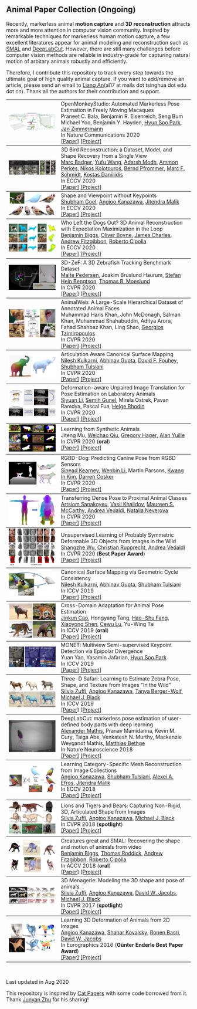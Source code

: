 ## Animal Paper Collection (Ongoing)

Recently, markerless animal **motion capture** and **3D reconstruction** attracts more and more attention in computer vision community. Inspired by remarkable techniques for markerless human motion capture, a few excellent literatures appear for animal modeling and reconstruction such as [SMAL](http://smal.is.tue.mpg.de/
) and [DeepLabCut](http://www.mousemotorlab.org/deeplabcut). However, there are still many challenges before computer vision methods are reliable in industry-grade for capturing natural motion of arbitary animals robustly and efficiently. 

Therefore, I contribute this repository to track every step towards the ultimate goal of high quality animal capture. If you want to add/remove an article, please send an email to [Liang An](https://anl13.github.io/)(al17 at mails dot tsinghua dot edu dot cn). Thank all the authors for their contribution and support.
<br>

<table><tbody> <tr> <td align="left" width=250>
<a href="https://www-users.cs.umn.edu/~hspark/publication.html"><img src="teasers/Bala2020.jpg"/></a></td>
<td align="left" width=550>OpenMonkeyStudio: Automated Markerless Pose Estimation in Freely Moving Macaques<br>
Praneet C. Bala, 
Benjamin R. Eisenreich, 
Seng Bum Michael Yoo, 
Benjamin Y. Hayden, 
<a href="https://www-users.cs.umn.edu/~hspark/">Hyun Soo Park</a>, 
<a href="https://med.umn.edu/bio/medical-discovery-teams/jan-zimmermann">Jan Zimmermann</a><br>
In Nature Communications 2020 <br>
<a href="https://www.biorxiv.org/content/10.1101/2020.01.31.928861v1">[Paper]</a> 
<a href="https://www-users.cs.umn.edu/~hspark/publication.html">[Project]</a>
</td></tr></tbody>


<tbody> <tr> <td align="left" width=250>
<a href="https://marcbadger.github.io/avian-mesh/"><img src="teasers/Badger2020.jpg"/></a></td>
<td align="left" width=550>3D Bird Reconstruction: a Dataset, Model, and Shape Recovery from a Single View<br>
<a href="https://www.ocf.berkeley.edu/~badger/">Marc Badger</a>, 
<a href="https://yufu-wang.github.io/">Yufu Wang</a>, 
<a href="https://www.seas.upenn.edu/~adarshm/">Adarsh Modh</a>, 
<a href="https://aperkes.github.io/">Ammon Perkes</a>, 
<a href="https://www.seas.upenn.edu/~nkolot/">Nikos Kolotouros</a>, 
<a href="http://pfrommer.us/">Bernd Pfrommer</a>, 
<a href="https://web.sas.upenn.edu/marcschmidtlab/pages/people/">Marc F. Schmidt</a>, 
<a href="https://www.cis.upenn.edu/~kostas/">Kostas Daniilidis</a><br>
In ECCV 2020 <br>
<a href="https://arxiv.org/abs/2008.06133">[Paper]</a> 
<a href="https://marcbadger.github.io/avian-mesh/">[Project]</a>
</td></tr></tbody>


<tbody> <tr> <td align="left" width=250>
<a href="https://shubham-goel.github.io/ucmr/"><img src="teasers/Goel2020.jpg"/></a></td>
<td align="left" width=550>Shape and Viewpoint without Keypoints<br>
<a href="https://people.eecs.berkeley.edu/~shubham-goel/">Shubham Goel</a>, 
<a href="https://people.eecs.berkeley.edu/~kanazawa/">Angjoo Kanazawa</a>, 
<a href="https://people.eecs.berkeley.edu/~malik/">Jitendra Malik</a><br>
In ECCV 2020 <br>
<a href="https://arxiv.org/pdf/2007.10982.pdf">[Paper]</a> 
<a href="https://shubham-goel.github.io/ucmr/">[Project]</a>
</td></tr></tbody>


<tbody> <tr> <td align="left" width=250>
<a href="https://arxiv.org/abs/2007.11110"><img src="teasers/Biggs2020.jpg"/></a></td>
<td align="left" width=550>Who Left the Dogs Out? 3D Animal Reconstruction with Expectation Maximization in the Loop<br>
<a href="http://mi.eng.cam.ac.uk/~bjb56/">Benjamin Biggs</a>, 
<a href="https://uk.linkedin.com/in/ollie-boyne">Oliver Boyne</a>, 
<a href="http://www.jjcvision.com/">James Charles</a>, 
<a href="https://www.microsoft.com/en-us/research/people/awf/">Andrew Fitzgibbon</a>, 
<a href="https://mi.eng.cam.ac.uk/~cipolla/">Roberto Cipolla</a><br>
In ECCV 2020 <br>
<a href="https://arxiv.org/abs/2007.11110">[Paper]</a> 
<a href="https://arxiv.org/abs/2007.11110">[Project]</a>
</td></tr></tbody>


<tbody> <tr> <td align="left" width=250>
<a href="https://vap.aau.dk/3d-zef/"><img src="teasers/Pedersen2020.jpg"/></a></td>
<td align="left" width=550>3D-ZeF: A 3D Zebrafish Tracking Benchmark Dataset<br>
<a href="https://vbn.aau.dk/en/persons/141158">Malte Pedersen</a>, 
Joakim Bruslund Haurum, 
<a href="https://vbn.aau.dk/en/persons/138111">Stefan Hein Bengtson</a>, 
<a href="https://vbn.aau.dk/en/persons/103282">Thomas B. Moeslund</a><br>
In CVPR 2020 <br>
<a href="https://openaccess.thecvf.com/content_CVPR_2020/papers/Pedersen_3D-ZeF_A_3D_Zebrafish_Tracking_Benchmark_Dataset_CVPR_2020_paper.pdf">[Paper]</a> 
<a href="https://vap.aau.dk/3d-zef/">[Project]</a>
</td></tr></tbody>


<tbody> <tr> <td align="left" width=250>
<a href="https://fdmaproject.wordpress.com/"><img src="teasers/Khan2020.jpg"/></a></td>
<td align="left" width=550>AnimalWeb: A Large-Scale Hierarchical Dataset of Annotated Animal Faces<br>
Muhammad Haris Khan, 
John McDonagh, 
Salman Khan, 
Muhammad Shahabuddin, 
Aditya Arora, 
Fahad Shahbaz Khan, 
Ling Shao, 
<a href="http://www.cs.nott.ac.uk/~pszyt/">Georgios Tzimiropoulos</a><br>
In CVPR 2020 <br>
<a href="https://arxiv.org/abs/1909.04951">[Paper]</a> 
<a href="https://fdmaproject.wordpress.com/">[Project]</a>
</td></tr></tbody>


<tbody> <tr> <td align="left" width=250>
<a href="https://nileshkulkarni.github.io/acsm/"><img src="teasers/Kulkarni2020.png"/></a></td>
<td align="left" width=550>Articulation Aware Canonical Surface Mapping<br>
<a href="https://nileshkulkarni.github.io/">Nilesh Kulkarni</a>, 
<a href="http://www.cs.cmu.edu/~abhinavg/">Abhinav Gupta</a>, 
<a href="http://web.eecs.umich.edu/~fouhey/">David F. Fouhey</a>, 
<a href="https://shubhtuls.github.io/">Shubham Tulsiani</a><br>
In CVPR 2020 <br>
<a href="https://arxiv.org/pdf/2004.00614.pdf">[Paper]</a> 
<a href="https://nileshkulkarni.github.io/acsm/">[Project]</a>
</td></tr></tbody>


<tbody> <tr> <td align="left" width=250>
<a href="https://github.com/siyliepfl/deformation-aware-unpaired-image-translation"><img src="teasers/Li2020.JPG"/></a></td>
<td align="left" width=550>Deformation-aware Unpaired Image Translation for Pose Estimation on Laboratory Animals<br>
<a href="https://siyliepfl.github.io/">Siyuan Li</a>, 
<a href="https://semihgunel.com/">Semih Gunel</a>, 
Mirela Ostrek, 
Pavan Ramdya, 
Pascal Fua, 
<a href="https://www.cs.ubc.ca/~rhodin/">Helge Rhodin</a><br>
In CVPR 2020 <br>
<a href="https://openaccess.thecvf.com/content_CVPR_2020/papers/Li_Deformation-Aware_Unpaired_Image_Translation_for_Pose_Estimation_on_Laboratory_Animals_CVPR_2020_paper.pdf">[Paper]</a> 
<a href="https://github.com/siyliepfl/deformation-aware-unpaired-image-translation">[Project]</a>
</td></tr></tbody>


<tbody> <tr> <td align="left" width=250>
<a href="https://github.com/JitengMu/Learning-from-Synthetic-Animals"><img src="teasers/Mu2020.JPG"/></a></td>
<td align="left" width=550>Learning from Synthetic Animals<br>
Jiteng Mu, 
<a href="https://weichaoqiu.com/">Weichao Qiu</a>, 
<a href="https://www.cs.jhu.edu/hager/">Gregory Hager</a>, 
<a href="http://www.cs.jhu.edu/~ayuille/">Alan Yuille</a><br>
In CVPR 2020 (<b>oral</b>)<br>
<a href="https://arxiv.org/abs/1912.08265">[Paper]</a> 
<a href="https://github.com/JitengMu/Learning-from-Synthetic-Animals">[Project]</a>
</td></tr></tbody>


<tbody> <tr> <td align="left" width=250>
<a href="https://github.com/CAMERA-Bath/RGBD-Dog#:~:text=%20RGBD-Dog%3A%20Predicting%20Canine%20Pose%20from%20RGBD%20Sensors,5%20Citation.%20%206%20Contact.%20%20More%20"><img src="teasers/Kearney2020.jpg"/></a></td>
<td align="left" width=550>RGBD-Dog: Predicting Canine Pose from RGBD Sensors<br>
<a href="https://researchportal.bath.ac.uk/en/persons/sinead-kearney">Sinead Kearney</a>, 
<a href="https://wbli.me/">Wenbin Li</a>, 
Martin Parsons, 
<a href="http://kimki.unist.ac.kr/">Kwang In Kim</a>, 
<a href="http://www.cs.bath.ac.uk/~dpc/">Darren Cosker</a><br>
In CVPR 2020 <br>
<a href="https://openaccess.thecvf.com/content_CVPR_2020/papers/Kearney_RGBD-Dog_Predicting_Canine_Pose_from_RGBD_Sensors_CVPR_2020_paper.pdf">[Paper]</a> 
<a href="https://github.com/CAMERA-Bath/RGBD-Dog#:~:text=%20RGBD-Dog%3A%20Predicting%20Canine%20Pose%20from%20RGBD%20Sensors,5%20Citation.%20%206%20Contact.%20%20More%20">[Project]</a>
</td></tr></tbody>


<tbody> <tr> <td align="left" width=250>
<a href="https://gdude.de/densepose-evolution/"><img src="teasers/Sanakoyeu2020.jpg"/></a></td>
<td align="left" width=550>Transferring Dense Pose to Proximal Animal Classes<br>
<a href="https://gdude.de/">Artsiom Sanakoyeu</a>, 
<a href="https://research.fb.com/people/khalidov-vasil/">Vasil Khalidov</a>, 
<a href="https://www.maureenmccarthyphd.com/">Maureen S. McCarthy</a>, 
<a href="https://www.robots.ox.ac.uk/~vedaldi/">Andrea Vedaldi</a>, 
<a href="https://nneverova.github.io/">Natalia Neverova</a><br>
In CVPR 2020 <br>
<a href="https://arxiv.org/abs/2003.00080">[Paper]</a> 
<a href="https://gdude.de/densepose-evolution/">[Project]</a>
</td></tr></tbody>


<tbody> <tr> <td align="left" width=250>
<a href="https://elliottwu.com/projects/unsup3d/"><img src="teasers/Wu2020.jpg"/></a></td>
<td align="left" width=550>Unsupervised Learning of Probably Symmetric Deformable 3D Objects from Images in the Wild<br>
<a href="https://elliottwu.com/">Shangzhe Wu</a>, 
<a href="https://chrirupp.github.io/">Christian Rupprecht</a>, 
<a href="http://www.robots.ox.ac.uk/~vedaldi/">Andrea Vedaldi</a><br>
In CVPR 2020 (<b>Best Paper Award</b>)<br>
<a href="https://arxiv.org/abs/1911.11130">[Paper]</a> 
<a href="https://elliottwu.com/projects/unsup3d/">[Project]</a>
</td></tr></tbody>


<tbody> <tr> <td align="left" width=250>
<a href="https://nileshkulkarni.github.io/csm/"><img src="teasers/Kulkarni2019.jpg"/></a></td>
<td align="left" width=550>Canonical Surface Mapping via Geometric Cycle Consistency<br>
<a href="https://nileshkulkarni.github.io/">Nilesh Kulkarni</a>, 
<a href="http://www.cs.cmu.edu/~abhinavg/">Abhinav Gupta</a>, 
<a href="https://shubhtuls.github.io/">Shubham Tulsiani</a><br>
In ICCV 2019 <br>
<a href="https://arxiv.org/pdf/1907.10043.pdf">[Paper]</a> 
<a href="https://nileshkulkarni.github.io/csm/">[Project]</a>
</td></tr></tbody>


<tbody> <tr> <td align="left" width=250>
<a href="http://www.jinkuncao.com/animalpose"><img src="teasers/Cao2019.jpg"/></a></td>
<td align="left" width=550>Cross-Domain Adaptation for Animal Pose Estimation<br>
<a href="http://www.jinkuncao.com/">Jinkun Cao</a>, 
Hongyang Tang, 
<a href="https://fang-haoshu.github.io/">Hao-Shu Fang</a>, 
<a href="http://xiaoyongshen.me/">Xiaoyong Shen</a>, 
<a href="https://www.mvig.org/">Cewu Lu</a>, 
Yu-Wing Tai<br>
In ICCV 2019 (<b>oral</b>)<br>
<a href="https://arxiv.org/abs/1908.05806">[Paper]</a> 
<a href="http://www.jinkuncao.com/animalpose">[Project]</a>
</td></tr></tbody>


<tbody> <tr> <td align="left" width=250>
<a href="https://arxiv.org/abs/1806.00104"><img src="teasers/Yao2019.jpg"/></a></td>
<td align="left" width=550>MONET: Multiview Semi-supervised Keypoint Detection via Epipolar Divergence<br>
Yuan Yao, 
Yasamin Jafarian, 
<a href="https://www-users.cs.umn.edu/~hspark/">Hyun Soo Park</a><br>
In ICCV 2019 <br>
<a href="https://arxiv.org/abs/1806.00104">[Paper]</a> 
<a href="https://arxiv.org/abs/1806.00104">[Project]</a>
</td></tr></tbody>


<tbody> <tr> <td align="left" width=250>
<a href="https://github.com/silviazuffi/smalst"><img src="teasers/Zuffi2019.jpg"/></a></td>
<td align="left" width=550>Three-D Safari: Learning to Estimate Zebra Pose, Shape, and Texture from Images "In the Wild"<br>
<a href="https://ps.is.tuebingen.mpg.de/person/szuffi">Silvia Zuffi</a>, 
<a href="https://people.eecs.berkeley.edu/~kanazawa/">Angjoo Kanazawa</a>, 
<a href="https://www.cs.uic.edu/~tanyabw/">Tanya Berger-Wolf</a>, 
<a href="https://ps.is.tuebingen.mpg.de/person/black">Michael J. Black</a><br>
In ICCV 2019 <br>
<a href="https://arxiv.org/abs/1908.07201">[Paper]</a> 
<a href="https://github.com/silviazuffi/smalst">[Project]</a>
</td></tr></tbody>


<tbody> <tr> <td align="left" width=250>
<a href="http://www.mousemotorlab.org/deeplabcut"><img src="teasers/Mathis2018.jpg"/></a></td>
<td align="left" width=550>DeepLabCut: markerless pose estimation of user-defined body parts with deep learning<br>
<a href="http://www.people.fas.harvard.edu/~amathis/">Alexander Mathis</a>, 
Pranav Mamidanna, 
Kevin M. Cury, 
Taiga Abe, 
Venkatesh N. Murthy, 
Mackenzie Weygandt Mathis, 
<a href="http://bethgelab.org/">Matthias Bethge</a><br>
In Nature Neuroscience 2018 <br>
<a href="https://www.nature.com/articles/s41593-018-0209-y">[Paper]</a> 
<a href="http://www.mousemotorlab.org/deeplabcut">[Project]</a>
</td></tr></tbody>


<tbody> <tr> <td align="left" width=250>
<a href="https://akanazawa.github.io/cmr/"><img src="teasers/Kanazawa2018.jpg"/></a></td>
<td align="left" width=550>Learning Category-Specific Mesh Reconstruction from Image Collections<br>
<a href="https://people.eecs.berkeley.edu/~kanazawa/">Angjoo Kanazawa</a>, 
<a href="https://shubhtuls.github.io/">Shubham Tulsiani</a>, 
<a href="https://people.eecs.berkeley.edu/~efros/">Alexei A. Efros</a>, 
<a href="https://people.eecs.berkeley.edu/~malik/">Jitendra Malik</a><br>
In ECCV 2018 <br>
<a href="https://people.eecs.berkeley.edu/~kanazawa/papers/cmr_camera_ready.pdf">[Paper]</a> 
<a href="https://akanazawa.github.io/cmr/">[Project]</a>
</td></tr></tbody>


<tbody> <tr> <td align="left" width=250>
<a href="http://smalr.is.tue.mpg.de/"><img src="teasers/Zuffi2018.jpg"/></a></td>
<td align="left" width=550>Lions and Tigers and Bears: Capturing Non-Rigid, 3D, Articulated Shape from Images<br>
<a href="https://ps.is.tuebingen.mpg.de/person/szuffi">Silvia Zuffi</a>, 
<a href="https://people.eecs.berkeley.edu/~kanazawa/">Angjoo Kanazawa</a>, 
<a href="https://ps.is.tuebingen.mpg.de/person/black">Michael J. Black</a><br>
In CVPR 2018 (<b>spotlight</b>)<br>
<a href="http://files.is.tue.mpg.de/black/papers/zuffiCVPR2018.pdf">[Paper]</a> 
<a href="http://smalr.is.tue.mpg.de/">[Project]</a>
</td></tr></tbody>


<tbody> <tr> <td align="left" width=250>
<a href="https://arxiv.org/abs/1811.05804"><img src="teasers/Biggs2018.jpg"/></a></td>
<td align="left" width=550>Creatures great and SMAL: Recovering the shape and motion of animals from video<br>
<a href="http://mi.eng.cam.ac.uk/~bjb56/">Benjamin Biggs</a>, 
<a href="http://mi.eng.cam.ac.uk/~tr346/">Thomas Roddick</a>, 
<a href="https://www.microsoft.com/en-us/research/people/awf/">Andrew Fitzgibbon</a>, 
<a href="https://mi.eng.cam.ac.uk/~cipolla/">Roberto Cipolla</a><br>
In ACCV 2018 (<b>oral</b>)<br>
<a href="https://arxiv.org/abs/1811.05804">[Paper]</a> 
<a href="https://arxiv.org/abs/1811.05804">[Project]</a>
</td></tr></tbody>


<tbody> <tr> <td align="left" width=250>
<a href="http://smal.is.tue.mpg.de/"><img src="teasers/Zuffi2017.jpg"/></a></td>
<td align="left" width=550>3D Menagerie: Modeling the 3D shape and pose of animals<br>
<a href="https://ps.is.tuebingen.mpg.de/person/szuffi">Silvia Zuffi</a>, 
<a href="https://people.eecs.berkeley.edu/~kanazawa/">Angjoo Kanazawa</a>, 
<a href="https://www.cs.umd.edu/~djacobs/">David W. Jacobs</a>, 
<a href="https://ps.is.tuebingen.mpg.de/person/black">Michael J. Black</a><br>
In CVPR 2017 (<b>spotlight</b>)<br>
<a href="https://people.eecs.berkeley.edu/~kanazawa/papers/cvpr17_menagerie_camready.pdf">[Paper]</a> 
<a href="http://smal.is.tue.mpg.de/">[Project]</a>
</td></tr></tbody>


<tbody> <tr> <td align="left" width=250>
<a href="https://github.com/akanazawa/catdeform"><img src="teasers/Kanazawa2016.jpg"/></a></td>
<td align="left" width=550>Learning 3D Deformation of Animals from 2D Images<br>
<a href="https://people.eecs.berkeley.edu/~kanazawa/">Angjoo Kanazawa</a>, 
<a href="https://shaharkov.github.io/">Shahar Kovalsky</a>, 
<a href="http://www.weizmann.ac.il/math/ronen/home">Ronen Basri</a>, 
<a href="https://www.cs.umd.edu/~djacobs/">David W. Jacobs</a><br>
In Eurographics 2016 (<b>Günter Enderle Best Paper Award</b>)<br>
<a href="https://people.eecs.berkeley.edu/~kanazawa/papers/cat_eg2016.pdf">[Paper]</a> 
<a href="https://github.com/akanazawa/catdeform">[Project]</a>
</td></tr></tbody>


</table>
<br>

Last updated in Aug 2020
<br>


This repository is inspired by [Cat Papers](https://github.com/junyanz/CatPapers) with some code borrowed from it. Thank [Junyan Zhu](https://github.com/junyanz/) for his sharing!